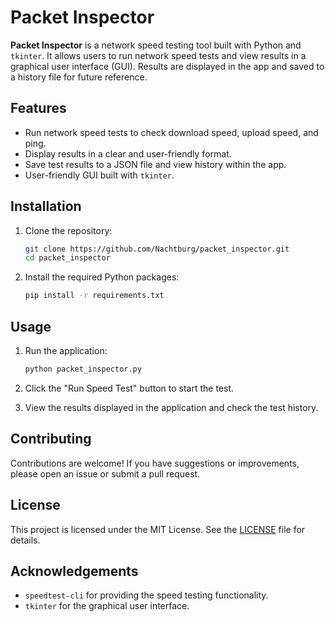 # Packet Inspector

**Packet Inspector** is a network speed testing tool built with Python and `tkinter`. It allows users to run network speed tests and view results in a graphical user interface (GUI). Results are displayed in the app and saved to a history file for future reference.

## Features

- Run network speed tests to check download speed, upload speed, and ping.
- Display results in a clear and user-friendly format.
- Save test results to a JSON file and view history within the app.
- User-friendly GUI built with `tkinter`.

## Installation

1. Clone the repository:
   
   ```bash
   git clone https://github.com/Nachtburg/packet_inspector.git
   cd packet_inspector
   ```

2. Install the required Python packages:

   ```bash
   pip install -r requirements.txt
   ```

## Usage

1. Run the application:

   ```bash
   python packet_inspector.py
   ```

2. Click the "Run Speed Test" button to start the test.

3. View the results displayed in the application and check the test history.

## Contributing

Contributions are welcome! If you have suggestions or improvements, please open an issue or submit a pull request.

## License

This project is licensed under the MIT License. See the [LICENSE](LICENSE) file for details.

## Acknowledgements

- `speedtest-cli` for providing the speed testing functionality.
- `tkinter` for the graphical user interface.